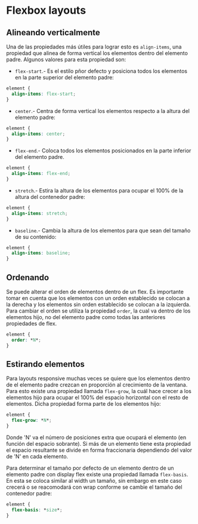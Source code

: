 # Flexbox layouts

## Alineando verticalmente

Una de las propiedades más útiles para lograr esto es `align-items`, una propiedad que alinea de forma vertical los elementos dentro del elemento padre. Algunos valores para esta propiedad son:

- `flex-start`.- Es el estilo pñor defecto y posiciona todos los elementos en la parte superior del elemento padre:

~~~css
element {
  align-items: flex-start;
}
~~~

- `center`.- Centra de forma vertical los elementos respecto a la altura del elemento padre:

~~~css
element {
  align-items: center;
}
~~~

- `flex-end`.- Coloca todos los elementos posicionados en la parte inferior del elemento padre.

~~~css
element {
  align-items: flex-end;
}
~~~

- `stretch`.- Estira la altura de los elementos para ocupar el 100% de la altura del contenedor padre:

~~~css
element {
  align-items: stretch;
}
~~~

- `baseline`.- Cambia la altura de los elementos para que sean del tamaño de su contenido:

~~~css
element {
  align-items: baseline;
}
~~~

## Ordenando

Se puede alterar el orden de elementos dentro de un flex. Es importante tomar en cuenta que los elementos con un orden establecido se colocan a la derecha y los elementos sin orden establecido se colocan a la izquierda. Para cambiar el orden se utiliza la propiedad `order`, la cual va dentro de los elementos hijo, no del elemento padre como todas las anteriores propiedades de flex.

~~~css
element {
  order: *N*;
}
~~~

## Estirando elementos

Para layouts responsive muchas veces se quiere que los elementos dentro de el elemento padre crezcan en proporción al crecimiento de la ventana. Para esto existe una propiedad llamada `flex-grow`, la cuál hace crecer a los elementos hijo para ocupar el 100% del espacio horizontal con el resto de elementos. Dicha propiedad forma parte de los elementos hijo:

~~~css
element {
  flex-grow: *N*;
} 
~~~

Donde 'N' va el número de posiciones extra que ocupará el elemento (en función del espacio sobrante). Si más de un elemento tiene esta propiedad el espacio resultante se divide en forma fraccionaria dependiendo del valor de 'N' en cada elemento.

Para determinar el tamaño por defecto de un elemento dentro de un elemento padre con display flex existe una propiedad llamada `flex-basis`. En esta se coloca similar al width un tamaño, sin embargo en este caso crecerá o se reacomodará con wrap conforme se cambie el tamaño del contenedor padre:

~~~css
element {
  flex-basis: *size*;
}
~~~

